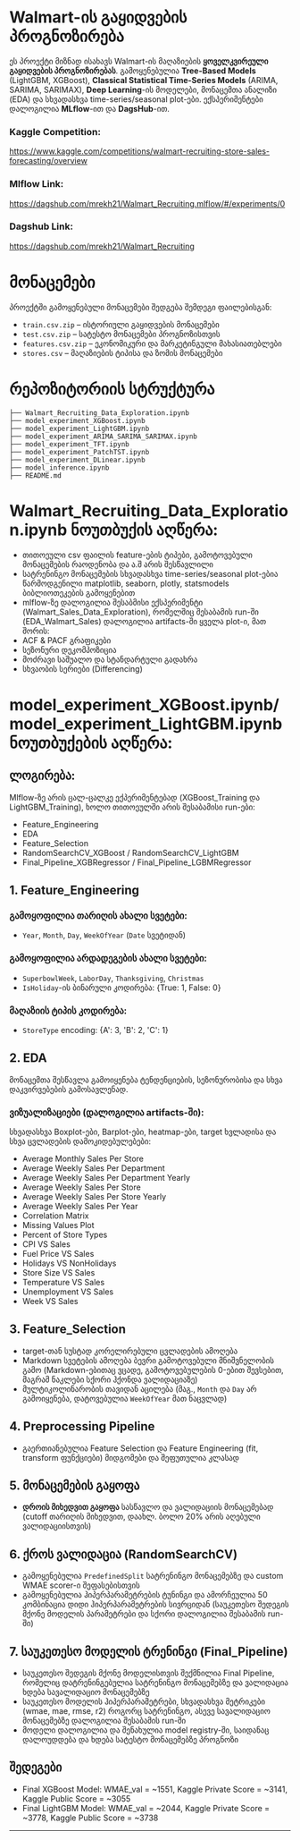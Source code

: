 # Walmart-ის გაყიდვების პროგნოზირება

ეს პროექტი მიზნად ისახავს Walmart-ის მაღაზიების **ყოველკვირეული გაყიდვების პროგნოზირებას**. გამოყენებულია **Tree-Based Models** (LightGBM, XGBoost), **Classical Statistical Time-Series Models** (ARIMA, SARIMA, SARIMAX), **Deep Learning**-ის მოდელები, მონაცემთა ანალიზი (EDA) და სხვადასხვა time-series/seasonal plot-ები. ექსპერიმენტები დალოგილია **MLflow**-ით და **DagsHub**-ით.

### Kaggle Competition:
https://www.kaggle.com/competitions/walmart-recruiting-store-sales-forecasting/overview 

### Mlflow Link:
https://dagshub.com/mrekh21/Walmart_Recruiting.mlflow/#/experiments/0

### Dagshub Link:
https://dagshub.com/mrekh21/Walmart_Recruiting


# მონაცემები

პროექტში გამოყენებული მონაცემები შედგება შემდეგი ფაილებისგან:

- `train.csv.zip` – ისტორიული გაყიდვების მონაცემები
- `test.csv.zip` – სატესტო მონაცემები პროგნოზისთვის
- `features.csv.zip` – ეკონომიკური და მარკეტინგული მახასიათებლები
- `stores.csv` – მაღაზიების ტიპისა და ზომის მონაცემები



# რეპოზიტორიის სტრუქტურა
```
├── Walmart_Recruiting_Data_Exploration.ipynb
├── model_experiment_XGBoost.ipynb
├── model_experiment_LightGBM.ipynb
├── model_experiment_ARIMA_SARIMA_SARIMAX.ipynb
├── model_experiment_TFT.ipynb
├── model_experiment_PatchTST.ipynb
├── model_experiment_DLinear.ipynb
├── model_inference.ipynb
├── README.md
```



# Walmart_Recruiting_Data_Exploration.ipynb ნოუთბუქის აღწერა:
- თითოეული csv ფაილის feature-ების ტიპები, გამოტოვებული მონაცემების რაოდენობა და ა.შ არის შესწავლილი
- სატრენინგო მონაცემების სხვადასხვა time-series/seasonal plot-ებია წარმოდგენილი matplotlib, seaborn, plotly, statsmodels ბიბლიოთეკების გამოყენებით
- mlflow-ზე დალოგილია შესაბმისი ექსპერიმენტი (Walmart_Sales_Data_Exploration), რომელშიც შესაბამის run-ში (EDA_Walmart_Sales) დალოგილია artifacts-ში ყველა plot-ი, მათ შორის:
- ACF & PACF გრაფიკები
- სეზონური დეკომპოზიცია
- მოძრავი საშუალო და სტანდარტული გადახრა
- სხვაობის სერიები (Differencing)


# model_experiment_XGBoost.ipynb/model_experiment_LightGBM.ipynb ნოუთბუქების აღწერა:

## ლოგირება:
Mlflow-ზე არის ცალ-ცალკე ექპერიმენტებად (XGBoost_Training და LightGBM_Training), ხოლო თითოეულში არის შესაბამისი run-ები:
- Feature_Engineering
- EDA
- Feature_Selection
- RandomSearchCV_XGBoost / RandomSearchCV_LightGBM
- Final_Pipeline_XGBRegressor / Final_Pipeline_LGBMRegressor


##  1. Feature_Engineering 

### გამოყოფილია თარიღის ახალი სვეტები:
- `Year`, `Month`, `Day`, `WeekOfYear` (`Date` სვეტიდან)

### გამოყოფილია არდადეგების ახალი სვეტები:
- `SuperbowlWeek`, `LaborDay`, `Thanksgiving`, `Christmas`
- `IsHoliday`-ის ბინარული კოდირება: {True: 1, False: 0}

### მაღაზიის ტიპის კოდირება:
- `StoreType` encoding: {A': 3, 'B': 2, 'C': 1}

## 2. EDA

მონაცემთა შესწავლა გამოიყენება ტენდენციების, სეზონურობისა და სხვა დაკვირვებების გამოსავლენად.

### ვიზუალიზაციები (დალოგილია artifacts-ში):
სხვადასხვა Boxplot-ები, Barplot-ები, heatmap-ები, target ხვლადისა და სხვა ცვლადების დამოკიდებულებები:

- Average Monthly Sales Per Store
- Average Weekly Sales Per Department
- Average Weekly Sales Per Department Yearly
- Average Weekly Sales Per Store
- Average Weekly Sales Per Store Yearly
- Average Weekly Sales Per Year
- Correlation Matrix
- Missing Values Plot
- Percent of Store Types
- CPI VS Sales
- Fuel Price VS Sales
- Holidays VS NonHolidays
- Store Size VS Sales
- Temperature VS Sales
- Unemployment VS Sales
- Week VS Sales


## 3. Feature_Selection 

- target-თან სუსტად კორელირებული ცვლადების ამოღება
- Markdown სვეტების ამოღება ბევრი გამოტოვებული მნიშვნელობის გამო (Markdown-ებითაც ვცადე, გამოტოვებულების 0-ებით შევსებით, მაგრამ ნაკლები სქორი ჰქონდა ვალიდაციაზე)
- მულტიკოლინარობის თავიდან აცილება (მაგ., `Month` და `Day` არ გამოიყენება, დატოვებულია `WeekOfYear` მათ ნაცვლად)


##  4. Preprocessing Pipeline
- გაერთიანებულია Feature Selection და Feature Engineering (fit, transform ფუნქციები) მიდგომები და შეფუთულია კლასად


## 5. მონაცემების გაყოფა

- **დროის მიხედვით გაყოფა** სასწავლო და ვალიდაციის მონაცემებად (cutoff თარიღის მიხედვით, დაახლ. ბოლო 20% არის აღებული ვალიდაციისთვის)


## 6. ქროს ვალიდაცია (RandomSearchCV)

- გამოყენებულია `PredefinedSplit` სატრენინგო მონაცემებზე და custom WMAE scorer-ი შეფასებისთვის
- გამოყენებულია ჰიპერპარამეტრების ტუნინგი და ამორჩეულია 50 კომბინაცია დიდი ჰიპერპარამეტრების სივრციდან (საუკეთესო შედეგის მქონე მოდელის პარამეტრები და სქორი დალოგილია შესაბამის run-ში)


## 7. საუკეთესო მოდელის ტრენინგი (Final_Pipeline)

- საუკეთესო შედეგის მქონე მოდელისთვის შექმნილია Final Pipeline, რომელიც დატრენინგებულია სატრენინგო მონაცემებზე და ვალიდაცია ხდება სავალიდაციო მონაცემებზე
- საუკეთესო მოდელის ჰიპერპარამეტრები, სხვადასხვა მეტრიკები (wmae, mae, rmse, r2) როგორც სატრენინგო, ასევე სავალიდაციო მონაცემებზე დალოგილია შესაბამის run-ში
- მოდელი დალოგილია და შენახულია model registry-ში, საიდანაც დალოუდდება და ხდება სატესტო მონაცემებზე პროგნოზი

## შედეგები

- Final XGBoost Model: WMAE_val = ~1551, Kaggle Private Score = ~3141, Kaggle Public Score = ~3055
- Final LightGBM Model: WMAE_val = ~2044, Kaggle Private Score = ~3778, Kaggle Public Score = ~3738 

---





